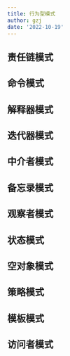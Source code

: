 ```yaml
---
title: 行为型模式
author: gzj
date: '2022-10-19'
---
```

## 责任链模式
## 命令模式
## 解释器模式
## 迭代器模式
## 中介者模式
## 备忘录模式
## 观察者模式
## 状态模式
## 空对象模式
## 策略模式
## 模板模式
## 访问者模式